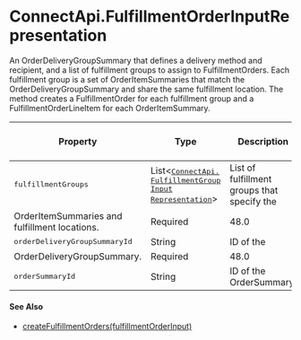 # ConnectApi.FulfillmentOrderInputRepresentation

An OrderDeliveryGroupSummary that defines a delivery method and
      recipient, and a list of fulfillment groups to assign to FulfillmentOrders. Each fulfillment
      group is a set of OrderItemSummaries that match the OrderDeliveryGroupSummary and share the
      same fulfillment location. The method creates a FulfillmentOrder for each fulfillment group
      and a FulfillmentOrderLineItem for each OrderItemSummary.

| Property | Type | Description | Required or Optional | Available Version |
| --- | --- | --- | --- | --- |
| <samp class="codeph apex_code">fulfillmentGroups</samp> | List&lt;<samp class="codeph apex_code"><a class="xref" href="atlas.en-us.230.0.order_management_developer_guide.meta/order_management_developer_guide/apex_connectapi_input_fulfillment_group.htm" title="A list of OrderItemSummaries to be fulfilled together, and the fulfillment location that will handle them. The fulfillment type is one of the values defined for the Type field on the FulfillmentOrder object, such as “Warehouse” or “Retail Store.” The specified type is assigned to the FulfillmentOrder for this fulfillment group.">ConnectApi.​FulfillmentGroup​Input​Representation</a></samp>&gt; | List of fulfillment groups that specify the
                  OrderItemSummaries and fulfillment locations. | Required | 48.0 |
| <samp class="codeph apex_code">orderDelivery​GroupSummaryId</samp> | String | ID of the
                OrderDeliveryGroupSummary. | Required | 48.0 |
| <samp class="codeph apex_code">orderSummaryId</samp> | String | ID of the OrderSummary. | Required | 48.0 |

#### See Also

- [createFulfillmentOrders(fulfillmentOrderInput)](atlas.en-us.230.0.order_management_developer_guide.meta/order_management_developer_guide/apex_ConnectAPI_FulfillmentOrder_static_methods.htm#apex_ConnectAPI_FulfillmentOrder_createFulfillmentOrders_1 "Create one or more FulfillmentOrders and FulfillmentOrderLineItems for an OrderDeliveryGroupSummary, which defines a delivery method and recipient for an OrderSummary. You specify the OrderItemSummaries to allocate, which can be fulfilled from different locations. Specifying multiple fulfillment groups creates one FulfillmentOrder for each location. For each OrderItemSummary, a FulfillmentOrderLineItem is created and assigned to the corresponding FulfillmentOrder.")